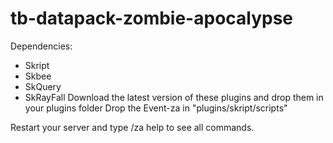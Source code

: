 # tb-datapack-zombie-apocalypse

Dependencies:
- Skript
- Skbee
- SkQuery
- SkRayFall
Download the latest version of these plugins and drop them in your plugins folder
Drop the Event-za in "plugins/skript/scripts"

Restart your server and type /za help to see all commands.

